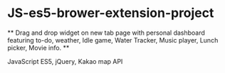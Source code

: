 # JS-es5-brower-extension-project

** Drag and drop widget on new tab page with personal dashboard 
featuring to-do, weather, Idle game, Water Tracker, Music player, Lunch picker, Movie info. **

JavaScript ES5, 
jQuery, 
Kakao map API
